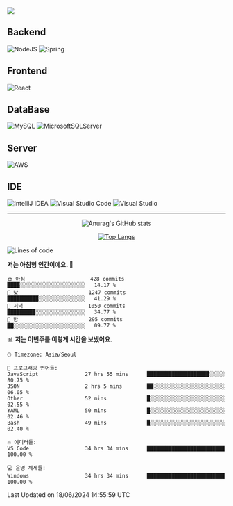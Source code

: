 <img src="https://capsule-render.vercel.app/api?type=waving&color=364765&height=300&section=header&text=Welcome&fontSize=90" />

## Backend
![NodeJS](https://img.shields.io/badge/node.js-6DA55F?style=for-the-badge&logo=node.js&logoColor=white)
![Spring](https://img.shields.io/badge/spring-%236DB33F.svg?style=for-the-badge&logo=spring&logoColor=white)

## Frontend
![React](https://img.shields.io/badge/react-%2320232a.svg?style=for-the-badge&logo=react&logoColor=%2361DAFB)

## DataBase
![MySQL](https://img.shields.io/badge/mysql-4479A1.svg?style=for-the-badge&logo=mysql&logoColor=white)
![MicrosoftSQLServer](https://img.shields.io/badge/Microsoft%20SQL%20Server-CC2927?style=for-the-badge&logo=microsoft%20sql%20server&logoColor=white)

## Server
![AWS](https://img.shields.io/badge/AWS-%23FF9900.svg?style=for-the-badge&logo=amazon-aws&logoColor=white)


## IDE
![IntelliJ IDEA](https://img.shields.io/badge/IntelliJIDEA-000000.svg?style=for-the-badge&logo=intellij-idea&logoColor=white)
![Visual Studio Code](https://img.shields.io/badge/Visual%20Studio%20Code-0078d7.svg?style=for-the-badge&logo=visual-studio-code&logoColor=white)
![Visual Studio](https://img.shields.io/badge/Visual%20Studio-5C2D91.svg?style=for-the-badge&logo=visual-studio&logoColor=white)


---
<div align="center">

![Anurag's GitHub stats](https://github-readme-stats.vercel.app/api?username=junmo95&show_icons=true&theme=algolia)

[![Top Langs](https://github-readme-stats.vercel.app/api/top-langs/?username=junmo95)](https://github.com/anuraghazra/github-readme-stats)

</div>

<!--START_SECTION:waka-->
![Lines of code](https://img.shields.io/badge/%EC%A0%80%EB%8A%94%20%EC%97%AC%ED%83%9C%EA%B9%8C%EC%A7%80%20-821.8%20thousand%20%EC%A4%84%EC%9D%98%20%EC%BD%94%EB%93%9C%EB%A5%BC%20%EC%9E%91%EC%84%B1%ED%96%88%EC%96%B4%EC%9A%94.-blue)

**저는 아침형 인간이에요. 🐤** 

```text
🌞 아침                     428 commits         ████░░░░░░░░░░░░░░░░░░░░░   14.17 % 
🌆 낮　                     1247 commits        ██████████░░░░░░░░░░░░░░░   41.29 % 
🌃 저녁                     1050 commits        █████████░░░░░░░░░░░░░░░░   34.77 % 
🌙 밤　                     295 commits         ██░░░░░░░░░░░░░░░░░░░░░░░   09.77 % 
```


📊 **저는 이번주를 이렇게 시간을 보냈어요.** 

```text
🕑︎ Timezone: Asia/Seoul

💬 프로그래밍 언어들: 
JavaScript               27 hrs 55 mins      ████████████████████░░░░░   80.75 % 
JSON                     2 hrs 5 mins        ██░░░░░░░░░░░░░░░░░░░░░░░   06.05 % 
Other                    52 mins             █░░░░░░░░░░░░░░░░░░░░░░░░   02.55 % 
YAML                     50 mins             █░░░░░░░░░░░░░░░░░░░░░░░░   02.46 % 
Bash                     49 mins             █░░░░░░░░░░░░░░░░░░░░░░░░   02.40 % 

🔥 에디터들: 
VS Code                  34 hrs 34 mins      █████████████████████████   100.00 % 

💻 운영 체제들: 
Windows                  34 hrs 34 mins      █████████████████████████   100.00 % 
```


 Last Updated on 18/06/2024 14:55:59 UTC
<!--END_SECTION:waka-->

